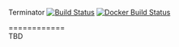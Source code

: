 Terminator [![Build Status](https://travis-ci.org/hwchiu/terminator.svg?branch=master)](https://travis-ci.org/hwchiu/terminator) [![Docker Build Status](https://img.shields.io/docker/build/hwchiu/fileserver.svg)](https://hub.docker.com/r/hwchiu/fileserver/)

============  
TBD
